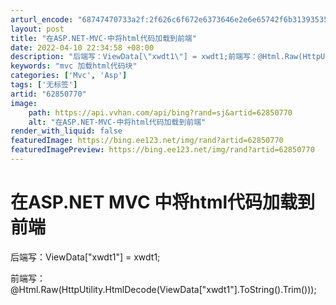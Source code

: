 ```yaml
---
arturl_encode: "68747470733a2f:2f626c6f672e6373646e2e6e65742f6b313935353134323339:2f61727469636c652f64657461696c732f3632383530373730"
layout: post
title: "在ASP.NET-MVC-中将html代码加载到前端"
date: 2022-04-10 22:34:58 +08:00
description: "后端写：ViewData[\"xwdt1\"] = xwdt1;前端写：@Html.Raw(HttpUt"
keywords: "mvc 加载html代码块"
categories: ['Mvc', 'Asp']
tags: ['无标签']
artid: "62850770"
image:
    path: https://api.vvhan.com/api/bing?rand=sj&artid=62850770
    alt: "在ASP.NET-MVC-中将html代码加载到前端"
render_with_liquid: false
featuredImage: https://bing.ee123.net/img/rand?artid=62850770
featuredImagePreview: https://bing.ee123.net/img/rand?artid=62850770
---
```


# 在ASP.NET MVC 中将html代码加载到前端

后端写：ViewData["xwdt1"] = xwdt1;

前端写：@Html.Raw(HttpUtility.HtmlDecode(ViewData["xwdt1"].ToString().Trim()));